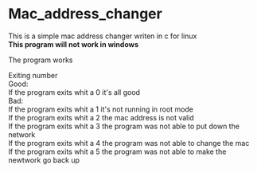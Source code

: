 # Mac_address_changer
This is a simple mac address changer writen in c for linux    
**This program will not work in windows**
  
The program works  

Exiting number  
  Good:  
    If the program exits whit a 0 it's all good  
  Bad:  
    If the program exits whit a 1 it's not running in root mode  
    If the program exits whit a 2 the mac address is not valid  
    If the program exits whit a 3 the program was not able to put down the network  
    If the program exits whit a 4 the program was not able to change the mac  
    If the program exits whit a 5 the program was not able to make the newtwork go back up
